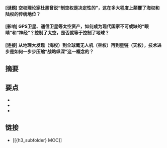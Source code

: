 #### [谜题] 空权理论家杜黑曾说“制空权是决定性的”，这在多大程度上颠覆了海权和陆权的传统地位？


#### [影响] GPS卫星、通信卫星等太空资产，如何成为现代国家不可或缺的“眼睛”和“神经”？控制了太空，是否就等于控制了地球？


#### [连接] 从地理大发现（海权）到全球鹰无人机（空权）再到星链（天权），技术进步是如何一步步压缩“战略纵深”这一概念的？


## 摘要


## 要点

- 
- 
- 

## 链接

- [[{h3_subfolder} MOC]]

